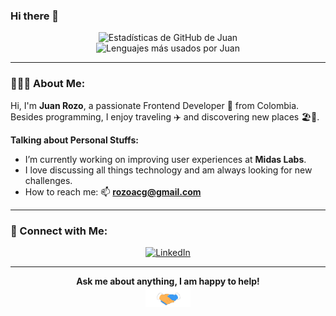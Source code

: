 ### Hi there 👋

<!-- GitHub Stats Card -->
<div align="center">
  <picture>
    <source srcset="https://github-readme-stats.vercel.app/api?username=manhud&show_icons=true&theme=github_dark" media="(prefers-color-scheme: dark)">
    <source srcset="https://github-readme-stats.vercel.app/api?username=manhud&show_icons=true&theme=default" media="(prefers-color-scheme: light), (prefers-color-scheme: no-preference)">
    <img src="https://github-readme-stats.vercel.app/api?username=manhud&show_icons=true&theme=github_dark" alt="Estadísticas de GitHub de Juan">
  </picture>
</div>

<!-- Most Used Languages Card -->
<div align="center">
  <picture>
    <source srcset="https://github-readme-stats.vercel.app/api/top-langs/?username=manhud&layout=compact&theme=github_dark" media="(prefers-color-scheme: dark)">
    <source srcset="https://github-readme-stats.vercel.app/api/top-langs/?username=manhud&layout=compact&theme=default" media="(prefers-color-scheme: light), (prefers-color-scheme: no-preference)">
    <img src="https://github-readme-stats.vercel.app/api/top-langs/?username=manhud&layout=compact&theme=github_dark" alt="Lenguajes más usados por Juan">
  </picture>
</div>

---
### 👨🏽‍💻 About Me:
Hi, I'm **Juan Rozo**, a passionate Frontend Developer 🚀 from Colombia. Besides programming, I enjoy traveling ✈️ and discovering new places 🏖️🌄.

**Talking about Personal Stuffs:**
- I’m currently working on improving user experiences at **Midas Labs**.
- I love discussing all things technology and am always looking for new challenges.
- How to reach me: 📫 **rozoacg@gmail.com**

---
### 🤝 Connect with Me:
<div align="center">
  <a href="https://www.linkedin.com/in/juan-guillermo-rozo-4820b778/" target="_blank">
    <img src="https://www.vectorlogo.zone/logos/linkedin/linkedin-icon.svg" width="30px" alt="LinkedIn">
  </a>
</div>

---
<div align="center">
  <b>Ask me about anything, I am happy to help!</b>
  <br>
  <img src="https://github.com/dartilesm/dartilesm/blob/master/assets/Handshake.gif" height="33px" />
</div>


